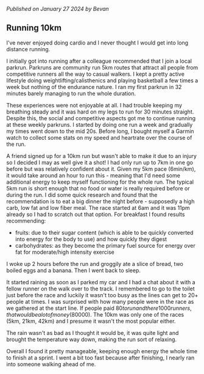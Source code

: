 _Published on January 27 2024 by Bevan_

## Running 10km

I've never enjoyed doing cardio and I never thought I would get into long distance running.

I initially got into running after a colleague recommended that I join a local parkrun. Parkruns are community run 5km routes that attract all people from competitive runners all the way to casual walkers.
I kept a pretty active lifestyle doing weightlifting/calisthenics and playing basketball a few times a week but nothing of the endurance nature. I ran my first parkrun in 32 minutes barely managing to run the whole duration.

These experiences were not enjoyable at all. I had trouble keeping my breathing steady and it was hard on my legs to run for 30 minutes straight. Despite this, the social and competitive aspects got me to continue running at these weekly parkruns. I started by doing one run a week and gradually my times went down to the mid 20s. Before long, I bought myself a Garmin watch to collect some stats on my speed and heartrate over the course of the run.

A friend signed up for a 10km run but wasn't able to make it due to an injury so I decided I may as well give it a shot! I had only run up to 7km in one go before but was relatively confident about it. Given my 5km pace (6min/km), it would take around an hour to run this - meaning that I'd need some additional energy to keep myself functioning for the whole run. The typical 5km run is short enough that no food or water is really required before or during the run. I did some quick research and found that the recommendation is to eat a big dinner the night before - supposedly a high carb, low fat and low fiber meal. The race started at 6am and it was 11pm already so I had to scratch out that option. For breakfast I found results recommending:

- fruits: due to their sugar content (which is able to be quickly converted into energy for the body to use) and how quickly they digest
- carbohydrates: as they become the primary fuel source for energy over fat for moderate/high intensity exercise

I woke up 2 hours before the run and groggily ate a slice of bread, two boiled eggs and a banana. Then I went back to sleep.

It started raining as soon as I parked my car and I had a chat about it with a fellow runner on the walk over to the track. I remembered to go to the toilet just before the race and luckily it wasn't too busy as the lines can get to 20+ people at times. I was surprised with how many people were in the race as we gathered at the start line. If people paid $80 to run and there 1000 runners, that would be a lot of money ($80000). The 10km was only one of the races (5km, 21km, 42km) and I presume it wasn't the most popular either.

The rain wasn't as bad as I thought it would be, it was quite light and brought the temperature way down, making the run sort of relaxing.

Overall I found it pretty manageable, keeping enough energy the whole time to finish at a sprint. I went a bit too fast because after finishing, I nearly ran into someone walking ahead of me.
